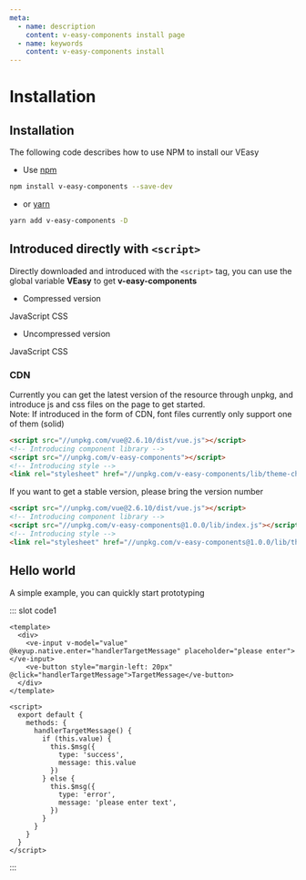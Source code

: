 ```yaml
---
meta:
  - name: description
    content: v-easy-components install page
  - name: keywords
    content: v-easy-components install
---
```


# Installation

## Installation

The following code describes how to use NPM to install our VEasy

+ Use [npm](https://www.npmjs.com/package/v-easy-components)

```sh
npm install v-easy-components --save-dev
```

+ or [yarn](https://yarnpkg.com/en/package/v-easy-components)

```sh
yarn add v-easy-components -D
```

## Introduced directly with `<script>` <Badge text="0.5.1+"/>

Directly downloaded and introduced with the `<script>` tag, you can use the global variable **VEasy** to get **v-easy-components**

+ Compressed version
<div class="v-easy-box">
  <a :href="'https://unpkg.com/v-easy-components@'+ _v_easy_components_version +'/lib/index.min.js'" target="_blank"><ve-button>JavaScript</ve-button></a>
  <a :href="'//unpkg.com/v-easy-components@'+ _v_easy_components_version +'/lib/theme-chalk/index.css'" target="_blank"><ve-button>CSS</ve-button></a>
</div>

+ Uncompressed version
<div class="v-easy-box">
  <a :href="'//unpkg.com/v-easy-components@'+ _v_easy_components_version +'/lib/index.js'" target="_blank"><ve-button>JavaScript</ve-button></a>
  <a :href="'//unpkg.com/v-easy-components@'+ _v_easy_components_version +'/lib/theme-chalk/index.css'" target="_blank"><ve-button>CSS</ve-button></a>
</div>

### CDN

Currently you can get the latest version of the resource through unpkg, and introduce js and css files on the page to get started.  
Note: If introduced in the form of CDN, font files currently only support one of them (solid)

```html
<script src="//unpkg.com/vue@2.6.10/dist/vue.js"></script>
<!-- Introducing component library -->
<script src="//unpkg.com/v-easy-components"></script>
<!-- Introducing style -->
<link rel="stylesheet" href="//unpkg.com/v-easy-components/lib/theme-chalk/index.css">
```

If you want to get a stable version, please bring the version number

```html
<script src="//unpkg.com/vue@2.6.10/dist/vue.js"></script>
<!-- Introducing component library -->
<script src="//unpkg.com/v-easy-components@1.0.0/lib/index.js"></script>
<!-- Introducing style -->
<link rel="stylesheet" href="//unpkg.com/v-easy-components@1.0.0/lib/theme-chalk/index.css">
```

## Hello world

A simple example, you can quickly start prototyping

<div>
  <preview-code _id="1">
    <template #default>
      <ve-input v-model="value" @keyup.native.enter="handlerTargetMessage" placeholder="please enter"></ve-input>
      <ve-button style="margin-left: 20px" @click="handlerTargetMessage">TargetMessage</ve-button>
    </template>
    <template #txt>
      <div>Just use it as agreed, and you can quickly prototype</div>
    </template>
  </preview-code>
</div>

::: slot code1
```vue
<template>
  <div>
    <ve-input v-model="value" @keyup.native.enter="handlerTargetMessage" placeholder="please enter"></ve-input>
    <ve-button style="margin-left: 20px" @click="handlerTargetMessage">TargetMessage</ve-button>
  </div>
</template>

<script>
  export default {
    methods: {
      handlerTargetMessage() {
        if (this.value) {
          this.$msg({
            type: 'success',
            message: this.value
          })
        } else {
          this.$msg({
            type: 'error',
            message: 'please enter text',
          })
        }
      }
    }
  }
</script>
```
:::

<script>
  export default {
    data() {
      return {
        value: ''
      }
    },
    methods: {
      handlerTargetMessage() {
        if (this.value) {
          this.$msg({
            type: 'success',
            message: this.value
          })
        } else {
          this.$msg({
            type: 'error',
            message: 'please enter text',
          })
        }
      }
    }
  }
</script>

<style>
  .v-easy-input-wz.v-easy-input input {
    height: 32px;
  }
</style>
